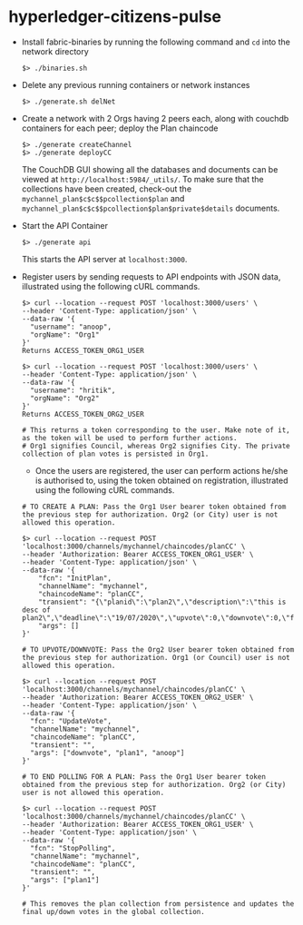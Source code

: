 # hyperledger-citizens-pulse

- Install fabric-binaries by running the following command and `cd` into the network directory
  ```
  $> ./binaries.sh
  ```
- Delete any previous running containers or network instances
  ```
  $> ./generate.sh delNet
  ```
- Create a network with 2 Orgs having 2 peers each, along with couchdb containers for each peer; deploy the Plan chaincode
  ```
  $> ./generate createChannel
  $> ./generate deployCC
  ```
  The CouchDB GUI showing all the databases and documents can be viewed at `http://localhost:5984/_utils/`. To make sure that the collections have been created, check-out the `mychannel_plan$c$c$$pcollection$plan` and `mychannel_plan$c$c$$pcollection$plan$private$details` documents.
- Start the API Container
  ```
  $> ./generate api
  ```
  This starts the API server at `localhost:3000`.
- Register users by sending requests to API endpoints with JSON data, illustrated using the following cURL commands.

  ```
  $> curl --location --request POST 'localhost:3000/users' \
  --header 'Content-Type: application/json' \
  --data-raw '{
    "username": "anoop",
    "orgName": "Org1"
  }'
  Returns ACCESS_TOKEN_ORG1_USER

  $> curl --location --request POST 'localhost:3000/users' \
  --header 'Content-Type: application/json' \
  --data-raw '{
    "username": "hritik",
    "orgName": "Org2"
  }'
  Returns ACCESS_TOKEN_ORG2_USER

  # This returns a token corresponding to the user. Make note of it, as the token will be used to perform further actions.
  # Org1 signifies Council, whereas Org2 signifies City. The private collection of plan votes is persisted in Org1.
  ```

  - Once the users are registered, the user can perform actions he/she is authorised to, using the token obtained on registration, illustrated using the following cURL commands.

  ```
  # TO CREATE A PLAN: Pass the Org1 User bearer token obtained from the previous step for authorization. Org2 (or City) user is not allowed this operation.

  $> curl --location --request POST 'localhost:3000/channels/mychannel/chaincodes/planCC' \
  --header 'Authorization: Bearer ACCESS_TOKEN_ORG1_USER' \
  --header 'Content-Type: application/json' \
  --data-raw '{
      "fcn": "InitPlan",
      "channelName": "mychannel",
      "chaincodeName": "planCC",
      "transient": "{\"planid\":\"plan2\",\"description\":\"this is desc of plan2\",\"deadline\":\"19/07/2020\",\"upvote\":0,\"downvote\":0,\"finalupvote\":0,\"finaldownvote\":0}",
      "args": []
  }'

  # TO UPVOTE/DOWNVOTE: Pass the Org2 User bearer token obtained from the previous step for authorization. Org1 (or Council) user is not allowed this operation.

  $> curl --location --request POST 'localhost:3000/channels/mychannel/chaincodes/planCC' \
  --header 'Authorization: Bearer ACCESS_TOKEN_ORG2_USER' \
  --header 'Content-Type: application/json' \
  --data-raw '{
    "fcn": "UpdateVote",
    "channelName": "mychannel",
    "chaincodeName": "planCC",
    "transient": "",
    "args": ["downvote", "plan1", "anoop"]
  }'

  # TO END POLLING FOR A PLAN: Pass the Org1 User bearer token obtained from the previous step for authorization. Org2 (or City) user is not allowed this operation.

  $> curl --location --request POST 'localhost:3000/channels/mychannel/chaincodes/planCC' \
  --header 'Authorization: Bearer ACCESS_TOKEN_ORG1_USER' \
  --header 'Content-Type: application/json' \
  --data-raw '{
    "fcn": "StopPolling",
    "channelName": "mychannel",
    "chaincodeName": "planCC",
    "transient": "",
    "args": ["plan1"]
  }'

  # This removes the plan collection from persistence and updates the final up/down votes in the global collection.
  ```

